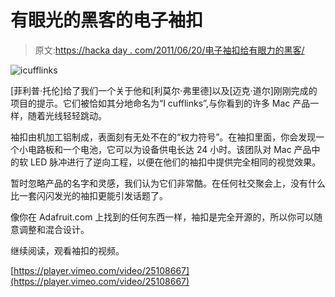 # 有眼光的黑客的电子袖扣

> 原文:[https://hacka day . com/2011/06/20/电子袖扣给有眼力的黑客/](https://hackaday.com/2011/06/20/electronic-cufflinks-for-the-discerning-hacker/)

![icufflinks](../Images/e75cf09736bf1f729f69e025506d07f9.png "icufflinks")

[菲利普·托伦]给了我们一个关于他和[利莫尔·弗里德]以及[迈克·道尔]刚刚完成的项目的提示。它们被恰如其分地命名为“I cufflinks”,与你看到的许多 Mac 产品一样，随着光线轻轻跳动。

袖扣由机加工铝制成，表面刻有无处不在的“权力符号”。在袖扣里面，你会发现一个小电路板和一个电池，它可以为设备供电长达 24 小时。该团队对 Mac 产品中的软 LED 脉冲进行了逆向工程，以便在他们的袖扣中提供完全相同的视觉效果。

暂时忽略产品的名字和灵感，我们认为它们非常酷。在任何社交聚会上，没有什么比一套闪闪发光的袖扣更能引发话题了。

像你在 Adafruit.com 上找到的任何东西一样，袖扣是完全开源的，所以你可以随意调整和混合设计。

继续阅读，观看袖扣的视频。

[https://player.vimeo.com/video/25108667](https://player.vimeo.com/video/25108667)
